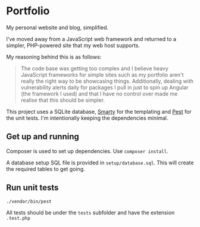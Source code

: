 # Portfolio
My personal website and blog, simplified.

I've moved away from a JavaScript web framework and returned to a simpler,
PHP-powered site that my web host supports.

My reasoning behind this is as follows:
> The code base was getting too complex and I believe heavy JavaScript
> frameworks for simple sites such as my portfolio aren't really the right way
> to be showcasing things. Additionally, dealing with vulnerability alerts daily
> for packages I pull in just to spin up Angular (the framework I used) and that
> I have no control over made me realise that this should be simpler.

This project uses a SQLite database, [Smarty](https://www.smarty.net/) for the
templating and [Pest](https://pestphp.com/) for the unit tests. I'm
intentionally keeping the dependencies minimal.

## Get up and running
Composer is used to set up dependencies. Use `composer install`.

A database setup SQL file is provided in `setup/database.sql`. This will create
the required tables to get going.

## Run unit tests
`./vendor/bin/pest`

All tests should be under the `tests` subfolder and have the extension `.test.php`
